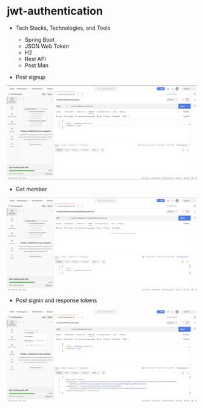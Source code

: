 # jwt-authentication

* Tech Stacks, Technologies, and Tools
  * Spring Boot
  * JSON Web Token
  * H2
  * Rest API
  * Post Man
  
* Post signup

![Post-Signup](src/main/resources/static/img/1.PNG)

* Get member

![Get-Member](src/main/resources/static/img/2.PNG)

* Post signin and response tokens

![Post-Signin](src/main/resources/static/img/3.PNG)
